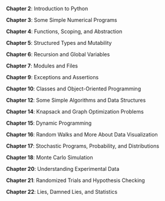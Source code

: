 **Chapter 2**: Introduction to Python 

**Chapter 3**: Some Simple Numerical Programs 

**Chapter 4**: Functions, Scoping, and Abstraction

**Chapter 5**: Structured Types and Mutability

**Chapter 6**: Recursion and Global Variables

**Chapter 7**: Modules and Files

**Chapter 9**: Exceptions and Assertions

**Chapter 10**: Classes and Object-Oriented Programming

**Chapter 12**: Some Simple Algorithms and Data Structures

**Chapter 14**: Knapsack and Graph Optimization Problems

**Chapter 15**: Dynamic Programming

**Chapter 16**: Random Walks and More About Data Visualization

**Chapter 17**: Stochastic Programs, Probability, and Distributions

**Chapter 18**: Monte Carlo Simulation

**Chapter 20**: Understanding Experimental Data

**Chapter 21**: Randomized Trials and Hypothesis Checking

**Chapter 22**: Lies, Damned Lies, and Statistics